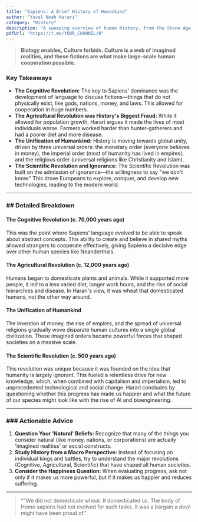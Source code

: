 ```yaml
---
title: "Sapiens: A Brief History of Humankind"
author: "Yuval Noah Harari"
category: "History"
description: "A sweeping overview of human history, from the Stone Age to the present."
pdfUrl: "https://t.me/YOUR_CHANNEL/0"
---
```

> **Biology enables, Culture forbids. Culture is a web of imagined realities, and these fictions are what make large-scale human cooperation possible.**

### Key Takeaways

-   **The Cognitive Revolution:** The key to Sapiens' dominance was the development of language to discuss fictions—things that do not physically exist, like gods, nations, money, and laws. This allowed for cooperation in huge numbers.
-   **The Agricultural Revolution was History's Biggest Fraud:** While it allowed for population growth, Harari argues it made the lives of most individuals worse. Farmers worked harder than hunter-gatherers and had a poorer diet and more disease.
-   **The Unification of Humankind:** History is moving towards global unity, driven by three universal orders: the monetary order (everyone believes in money), the imperial order (most of humanity has lived in empires), and the religious order (universal religions like Christianity and Islam).
-   **The Scientific Revolution and Ignorance:** The Scientific Revolution was built on the admission of ignorance—the willingness to say "we don't know." This drove Europeans to explore, conquer, and develop new technologies, leading to the modern world.

---

### ## Detailed Breakdown

#### The Cognitive Revolution (c. 70,000 years ago)
This was the point where Sapiens' language evolved to be able to speak about abstract concepts. This ability to create and believe in shared myths allowed strangers to cooperate effectively, giving Sapiens a decisive edge over other human species like Neanderthals.

#### The Agricultural Revolution (c. 12,000 years ago)
Humans began to domesticate plants and animals. While it supported more people, it led to a less varied diet, longer work hours, and the rise of social hierarchies and disease. In Harari's view, it was wheat that domesticated humans, not the other way around.

#### The Unification of Humankind
The invention of money, the rise of empires, and the spread of universal religions gradually wove disparate human cultures into a single global civilization. These imagined orders became powerful forces that shaped societies on a massive scale.

#### The Scientific Revolution (c. 500 years ago)
This revolution was unique because it was founded on the idea that humanity is largely ignorant. This fueled a relentless drive for new knowledge, which, when combined with capitalism and imperialism, led to unprecedented technological and social change. Harari concludes by questioning whether this progress has made us happier and what the future of our species might look like with the rise of AI and bioengineering.

---

### ### Actionable Advice

1.  **Question Your 'Natural' Beliefs:** Recognize that many of the things you consider natural (like money, nations, or corporations) are actually 'imagined realities' or social constructs.
2.  **Study History from a Macro Perspective:** Instead of focusing on individual kings and battles, try to understand the major revolutions (Cognitive, Agricultural, Scientific) that have shaped all human societies.
3.  **Consider the Happiness Question:** When evaluating progress, ask not only if it makes us more powerful, but if it makes us happier and reduces suffering.

---

> *"We did not domesticate wheat. It domesticated us. The body of Homo sapiens had not evolved for such tasks. It was a bargain a devil might have been proud of."
